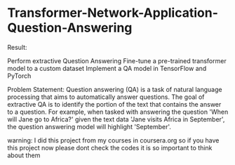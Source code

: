 # Transformer-Network-Application-Question-Answering


Result:

Perform extractive Question Answering
Fine-tune a pre-trained transformer model to a custom dataset
Implement a QA model in TensorFlow and PyTorch



Problem Statement:
Question answering (QA) is a task of natural language processing that aims to automatically answer questions. The goal of extractive QA is to identify the portion of the text that contains the answer to a question. For example, when tasked with answering the question 'When will Jane go to Africa?' given the text data 'Jane visits Africa in September', the question answering model will highlight 'September'.


warning: I did this project from my courses in coursera.org so if you have this project now please dont check the codes it is so important to think about them
